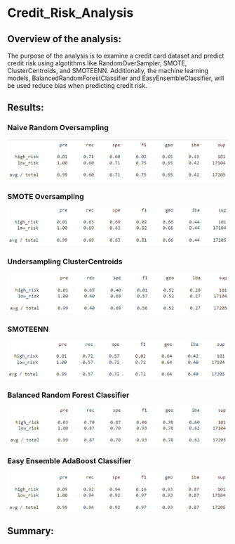 # Credit_Risk_Analysis

## Overview of the analysis:

The purpose of the analysis is to examine a credit card dataset and predict credit risk using algotithms like RandomOverSampler, SMOTE, ClusterCentroids, and SMOTEENN. Additionally, the machine learning models, BalancedRandomForestClassifier and EasyEnsembleClassifier, will be used reduce bias when predicting credit risk.

## Results:

### Naive Random Oversampling
![]( https://github.com/Kevin-C3923/Credit_Risk_Analysis/blob/main/Images/NaiveRandomOversampling.png )

### SMOTE Oversampling
![]( https://github.com/Kevin-C3923/Credit_Risk_Analysis/blob/main/Images/SMOTE_Oversampling.png )

### Undersampling ClusterCentroids 
![]( https://github.com/Kevin-C3923/Credit_Risk_Analysis/blob/main/Images/UndersamplingClusterCentroids%20.png )

### SMOTEENN
![]( https://github.com/Kevin-C3923/Credit_Risk_Analysis/blob/main/Images/SMOTEENN.png )

### Balanced Random Forest Classifier
![]( https://github.com/Kevin-C3923/Credit_Risk_Analysis/blob/main/Images/BalancedRandomForestClassifier.png )

### Easy Ensemble AdaBoost Classifier
![]( https://github.com/Kevin-C3923/Credit_Risk_Analysis/blob/main/Images/EasyEnsemble_AdaBoost_Classifier.png )

## Summary:

